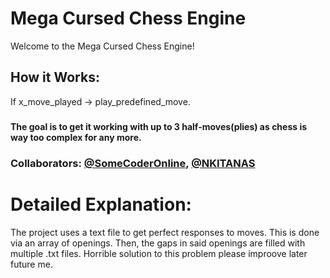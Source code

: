 # Mega Cursed Chess Engine
Welcome to the Mega Cursed Chess Engine!
## How it Works:
If x_move_played -> play_predefined_move.
###
**The goal is to get it working with up to 3 half-moves(plies) as chess is way too complex for any more.**
### Collaborators: [@SomeCoderOnline](github.com/SomeCoderOnline), [@NKITANAS](github.com/NKITANAS)
# Detailed Explanation:
The project uses a text file to get perfect responses to moves. This is done via an array of openings. Then, the gaps in said openings are filled with multiple .txt files. Horrible solution to this problem please improove later future me.
